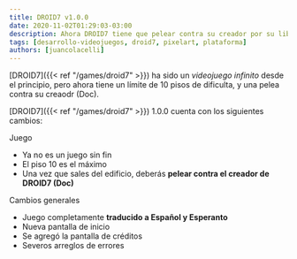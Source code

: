 ```yaml
---
title: DROID7 v1.0.0
date: 2020-11-02T01:29:03-03:00
description: Ahora DROID7 tiene que pelear contra su creador por su libertad
tags: [desarrollo-videojuegos, droid7, pixelart, plataforma]
authors: [juancolacelli]
---
```


[DROID7]({{< ref "/games/droid7" >}}) ha sido un _videojuego infinito_ desde el principio, pero ahora tiene un límite de 10 pisos de dificulta, y una pelea contra su creaodr (Doc).

[DROID7]({{< ref "/games/droid7" >}}) 1.0.0 cuenta con los siguientes cambios:

Juego

* Ya no es un juego sin fin
* El piso 10 es el máximo
* Una vez que sales del edificio, deberás **pelear contra el creador de DROID7 (Doc)**

Cambios generales

* Juego completamente **traducido a Español y Esperanto**
* Nueva pantalla de inicio
* Se agregó la pantalla de créditos
* Severos arreglos de errores
